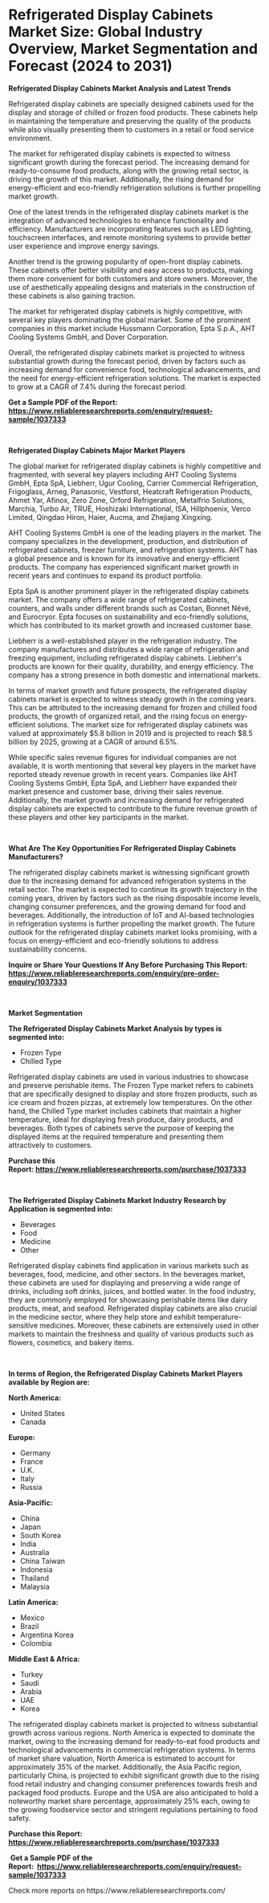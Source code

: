 <p><h1>Refrigerated Display Cabinets Market Size: Global Industry Overview, Market Segmentation and Forecast (2024 to 2031)</h1></p><p><strong>Refrigerated Display Cabinets Market Analysis and Latest Trends</strong></p>
<p><p>Refrigerated display cabinets are specially designed cabinets used for the display and storage of chilled or frozen food products. These cabinets help in maintaining the temperature and preserving the quality of the products while also visually presenting them to customers in a retail or food service environment.</p><p>The market for refrigerated display cabinets is expected to witness significant growth during the forecast period. The increasing demand for ready-to-consume food products, along with the growing retail sector, is driving the growth of this market. Additionally, the rising demand for energy-efficient and eco-friendly refrigeration solutions is further propelling market growth.</p><p>One of the latest trends in the refrigerated display cabinets market is the integration of advanced technologies to enhance functionality and efficiency. Manufacturers are incorporating features such as LED lighting, touchscreen interfaces, and remote monitoring systems to provide better user experience and improve energy savings.</p><p>Another trend is the growing popularity of open-front display cabinets. These cabinets offer better visibility and easy access to products, making them more convenient for both customers and store owners. Moreover, the use of aesthetically appealing designs and materials in the construction of these cabinets is also gaining traction.</p><p>The market for refrigerated display cabinets is highly competitive, with several key players dominating the global market. Some of the prominent companies in this market include Hussmann Corporation, Epta S.p.A., AHT Cooling Systems GmbH, and Dover Corporation.</p><p>Overall, the refrigerated display cabinets market is projected to witness substantial growth during the forecast period, driven by factors such as increasing demand for convenience food, technological advancements, and the need for energy-efficient refrigeration solutions. The market is expected to grow at a CAGR of 7.4% during the forecast period.</p></p>
<p><strong>Get a Sample PDF of the Report:&nbsp; <a href="https://www.reliableresearchreports.com/enquiry/request-sample/1037333">https://www.reliableresearchreports.com/enquiry/request-sample/1037333</a></strong></p>
<p>&nbsp;</p>
<p><strong>Refrigerated Display Cabinets Major Market Players</strong></p>
<p><p>The global market for refrigerated display cabinets is highly competitive and fragmented, with several key players including AHT Cooling Systems GmbH, Epta SpA, Liebherr, Ugur Cooling, Carrier Commercial Refrigeration, Frigoglass, Arneg, Panasonic, Vestforst, Heatcraft Refrigeration Products, Ahmet Yar, Afinox, Zero Zone, Orford Refrigeration, Metalfrio Solutions, Marchia, Turbo Air, TRUE, Hoshizaki International, ISA, Hillphoenix, Verco Limited, Qingdao Hiron, Haier, Aucma, and Zhejiang Xingxing.</p><p>AHT Cooling Systems GmbH is one of the leading players in the market. The company specializes in the development, production, and distribution of refrigerated cabinets, freezer furniture, and refrigeration systems. AHT has a global presence and is known for its innovative and energy-efficient products. The company has experienced significant market growth in recent years and continues to expand its product portfolio.</p><p>Epta SpA is another prominent player in the refrigerated display cabinets market. The company offers a wide range of refrigerated cabinets, counters, and walls under different brands such as Costan, Bonnet Névé, and Eurocryor. Epta focuses on sustainability and eco-friendly solutions, which has contributed to its market growth and increased customer base.</p><p>Liebherr is a well-established player in the refrigeration industry. The company manufactures and distributes a wide range of refrigeration and freezing equipment, including refrigerated display cabinets. Liebherr's products are known for their quality, durability, and energy efficiency. The company has a strong presence in both domestic and international markets.</p><p>In terms of market growth and future prospects, the refrigerated display cabinets market is expected to witness steady growth in the coming years. This can be attributed to the increasing demand for frozen and chilled food products, the growth of organized retail, and the rising focus on energy-efficient solutions. The market size for refrigerated display cabinets was valued at approximately $5.8 billion in 2019 and is projected to reach $8.5 billion by 2025, growing at a CAGR of around 6.5%.</p><p>While specific sales revenue figures for individual companies are not available, it is worth mentioning that several key players in the market have reported steady revenue growth in recent years. Companies like AHT Cooling Systems GmbH, Epta SpA, and Liebherr have expanded their market presence and customer base, driving their sales revenue. Additionally, the market growth and increasing demand for refrigerated display cabinets are expected to contribute to the future revenue growth of these players and other key participants in the market.</p></p>
<p>&nbsp;</p>
<p><strong>What Are The Key Opportunities For Refrigerated Display Cabinets Manufacturers?</strong></p>
<p><p>The refrigerated display cabinets market is witnessing significant growth due to the increasing demand for advanced refrigeration systems in the retail sector. The market is expected to continue its growth trajectory in the coming years, driven by factors such as the rising disposable income levels, changing consumer preferences, and the growing demand for food and beverages. Additionally, the introduction of IoT and AI-based technologies in refrigeration systems is further propelling the market growth. The future outlook for the refrigerated display cabinets market looks promising, with a focus on energy-efficient and eco-friendly solutions to address sustainability concerns.</p></p>
<p><strong>Inquire or Share Your Questions If Any Before Purchasing This Report: <a href="https://www.reliableresearchreports.com/enquiry/pre-order-enquiry/1037333">https://www.reliableresearchreports.com/enquiry/pre-order-enquiry/1037333</a></strong></p>
<p>&nbsp;</p>
<p><strong>Market Segmentation</strong></p>
<p><strong>The Refrigerated Display Cabinets Market Analysis by types is segmented into:</strong></p>
<p><ul><li>Frozen Type</li><li>Chilled Type</li></ul></p>
<p><p>Refrigerated display cabinets are used in various industries to showcase and preserve perishable items. The Frozen Type market refers to cabinets that are specifically designed to display and store frozen products, such as ice cream and frozen pizzas, at extremely low temperatures. On the other hand, the Chilled Type market includes cabinets that maintain a higher temperature, ideal for displaying fresh produce, dairy products, and beverages. Both types of cabinets serve the purpose of keeping the displayed items at the required temperature and presenting them attractively to customers.</p></p>
<p><strong>Purchase this Report:&nbsp;<a href="https://www.reliableresearchreports.com/purchase/1037333">https://www.reliableresearchreports.com/purchase/1037333</a></strong></p>
<p>&nbsp;</p>
<p><strong>The Refrigerated Display Cabinets Market Industry Research by Application is segmented into:</strong></p>
<p><ul><li>Beverages</li><li>Food</li><li>Medicine</li><li>Other</li></ul></p>
<p><p>Refrigerated display cabinets find application in various markets such as beverages, food, medicine, and other sectors. In the beverages market, these cabinets are used for displaying and preserving a wide range of drinks, including soft drinks, juices, and bottled water. In the food industry, they are commonly employed for showcasing perishable items like dairy products, meat, and seafood. Refrigerated display cabinets are also crucial in the medicine sector, where they help store and exhibit temperature-sensitive medicines. Moreover, these cabinets are extensively used in other markets to maintain the freshness and quality of various products such as flowers, cosmetics, and bakery items.</p></p>
<p>&nbsp;</p>
<p><strong>In terms of Region, the Refrigerated Display Cabinets Market Players available by Region are:</strong></p>
<p>
    <p> <strong> North America: </strong>
        <ul>
            <li>United States</li>
            <li>Canada</li>
        </ul>
        </p> 
    <p> <strong> Europe: </strong>
        <ul>
            <li>Germany</li>
            <li>France</li>
            <li>U.K.</li>
            <li>Italy</li>
            <li>Russia</li>
        </ul>
        </p> 
    <p> <strong> Asia-Pacific: </strong>
        <ul>
            <li>China</li>
            <li>Japan</li>
            <li>South Korea</li>
            <li>India</li>
            <li>Australia</li>
            <li>China Taiwan</li>
            <li>Indonesia</li>
            <li>Thailand</li>
            <li>Malaysia</li>
        </ul>
        </p> 
    <p> <strong> Latin America: </strong>
        <ul>
            <li>Mexico</li>
            <li>Brazil</li>
            <li>Argentina Korea</li>
            <li>Colombia</li>
        </ul>
        </p> 
    <p> <strong> Middle East & Africa: </strong>
        <ul>
            <li>Turkey</li>
            <li>Saudi</li>
            <li>Arabia</li>
            <li>UAE</li>
            <li>Korea</li>
        </ul>
    </p>
    </p>
<p><p>The refrigerated display cabinets market is projected to witness substantial growth across various regions. North America is expected to dominate the market, owing to the increasing demand for ready-to-eat food products and technological advancements in commercial refrigeration systems. In terms of market share valuation, North America is estimated to account for approximately 35% of the market. Additionally, the Asia Pacific region, particularly China, is projected to exhibit significant growth due to the rising food retail industry and changing consumer preferences towards fresh and packaged food products. Europe and the USA are also anticipated to hold a noteworthy market share percentage, approximately 25% each, owing to the growing foodservice sector and stringent regulations pertaining to food safety.</p></p>
<p><strong>Purchase this Report: <a href="https://www.reliableresearchreports.com/purchase/1037333">https://www.reliableresearchreports.com/purchase/1037333</a></strong></p>
<p>&nbsp;<strong>Get a Sample PDF of the Report:&nbsp;&nbsp;<a href="https://www.reliableresearchreports.com/enquiry/request-sample/1037333">https://www.reliableresearchreports.com/enquiry/request-sample/1037333</a></strong></p>
<p><strong></strong></p>
<p>Check more reports on https://www.reliableresearchreports.com/</p>